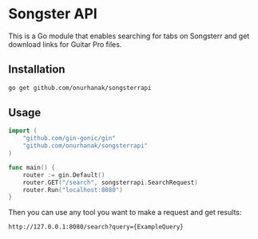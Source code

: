 # Songster API

This is a Go module that enables searching for tabs on Songsterr and get download links for Guitar Pro files.

## Installation

```bash
go get github.com/onurhanak/songsterrapi
```

## Usage

```go
import (
	"github.com/gin-gonic/gin"
	"github.com/onurhanak/songsterrapi"
)

func main() {
	router := gin.Default()
	router.GET("/search", songsterrapi.SearchRequest)
	router.Run("localhost:8080")
}
```

Then you can use any tool you want to make a request and get results:

```sh
http://127.0.0.1:8080/search?query={ExampleQuery}
```
